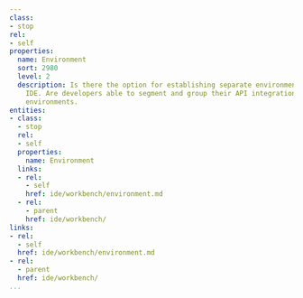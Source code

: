 ```yaml
---
class:
- stop
rel:
- self
properties:
  name: Environment
  sort: 2980
  level: 2
  description: Is there the option for establishing separate environments within an
    IDE. Are developers able to segment and group their API integrations into multiple
    environments.
entities:
- class:
  - stop
  rel:
  - self
  properties:
    name: Environment
  links:
  - rel:
    - self
    href: ide/workbench/environment.md
  - rel:
    - parent
    href: ide/workbench/
links:
- rel:
  - self
  href: ide/workbench/environment.md
- rel:
  - parent
  href: ide/workbench/
...
```


